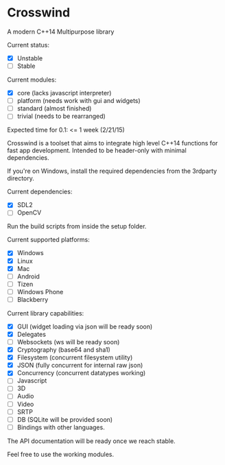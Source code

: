 # Crosswind
A modern C++14 Multipurpose library

Current status: 

- [x] Unstable
- [ ] Stable

Current modules:
- [x] core (lacks javascript interpreter)
- [ ] platform (needs work with gui and widgets)
- [ ] standard (almost finished)
- [ ] trivial  (needs to be rearranged)

Expected time for 0.1: <= 1 week (2/21/15)

Crosswind is a toolset that aims to integrate high level C++14 functions for fast app development.
Intended to be header-only with minimal dependencies. 

If you're on Windows, install the required dependencies from the 3rdparty directory.

Current dependencies:
- [x] SDL2
- [ ] OpenCV

Run the build scripts from inside the setup folder. 

Current supported platforms:

- [x] Windows
- [x] Linux
- [x] Mac
- [ ] Android
- [ ] Tizen
- [ ] Windows Phone
- [ ] Blackberry

Current library capabilities:

- [x] GUI 		   (widget loading via json will be ready soon)
- [x] Delegates	
- [ ] Websockets   (ws will be ready soon)
- [x] Cryptography (base64 and sha1)
- [x] Filesystem   (concurrent filesystem utility)
- [x] JSON		   (fully concurrent for internal raw json)
- [x] Concurrency  (concurrent datatypes working)
- [ ] Javascript
- [ ] 3D
- [ ] Audio
- [ ] Video
- [ ] SRTP
- [ ] DB (SQLite will be provided soon)
- [ ] Bindings with other languages.

The API documentation will be ready once we reach stable.

Feel free to use the working modules. 